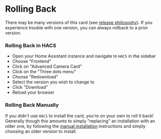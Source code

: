 # Rolling Back

There may be many versions of this card (see [release philosophy](./developing.md?id=release-philosophy)). If you experience trouble with one version, you can always rollback to a prior version.

### Rolling Back in HACS

- Open your Home Assistant instance and navigate to `HACS` in the sidebar
- Choose "Frontend"
- Click on "Advanced Camera Card"
- Click on the "Three dots menu"
- Choose "Redownload"
- Select the version you wish to change to
- Click "Download"
- Reload your browser

### Rolling Back Manually

If you didn't use `HACS` to install the card, you're on your own to roll it
back! Generally though this amounts to simply "replacing" an installation with
an older one, by following the [manual
installation](./advanced-installation.md?id=manual-installation) instructions
and simply choosing an older version to install.
